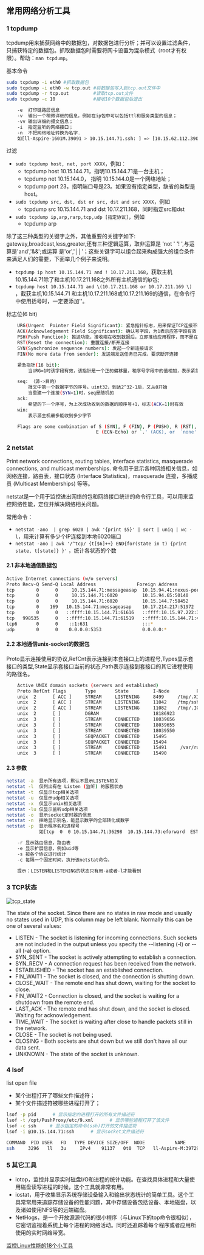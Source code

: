 ## 常用网络分析工具

### 1 tcpdump
tcpdump用来捕获网络中的数据包，对数据包进行分析；并可以设置过滤条件，只捕获特定的数据包。抓取数据包时需要将网卡设置为混杂模式（root才有权限）。帮助：`man tcpdump`。

基本命令
```sh
sudo tcpdump -i eth0 #抓取数据包
sudo tcpdump -i eth0 -w tcp.out #将数据包写入到tcp.out文件中
sudo tcpdump -r tcp.out         #读取tcp.out文件
sudo tcpdump -c 10              #接收10个数据包后退出

    -e  打印链路层信息 
    -v  输出一个稍微详细的信息，例如在ip包中可以包括ttl和服务类型的信息； 
    -vv 输出详细的报文信息； 
    -i  指定监听的网络接口； 
    -n  不把网络地址转换为名字. 
    如[ll-Aspire-1601M.39091 > 10.15.144.71.ssh: ] => [10.15.62.112.39091 > 10.15.144.71.22:] 
```
    
过滤
* `sudo tcpdump host, net, port XXXX`，例如：
    * tcpdump host 10.15.144.71，指明10.15.144.71是一台主机；
    * tcpdump net 10.15.144.0， 指明 10.15.144.0是一个网络地址；
    * tcpdump port 23，指明端口号是23。如果没有指定类型，缺省的类型是host。 
* `sudo tcpdump src, dst, dst or src, dst and src XXXX`，例如
    * tcpdump src 10.15.144.71 and dst 10.17.211.168，同时指定src和dst
* `sudo tcpdump ip,arp,rarp,tcp,udp [指定协议]`，例如
    * tcpdump arp

除了这三种类型的关键字之外，其他重要的关键字如下: gateway,broadcast,less,greater,还有三种逻辑运算，取非运算是 'not ' '! ',与运算是'and','&&';或运算 是'or','││'；这些关键字可以组合起来构成强大的组合条件来满足人们的需要，下面举几个例子来说明。
- `tcpdump ip host 10.15.144.71 and ! 10.17.211.168`，获取主机10.15.144.71除了和主机10.17.211.168之外所有主机通信的ip包; 
- `tcpdump host 10.15.144.71 and \(10.17.211.168 or 10.17.211.169 \) `，截获主机10.15.144.71 和主机10.17.211.168或10.17.211.169的通信，在命令行中使用括号时，一定要添加'\'。


标志位(6 bit)
```sh
    URG(Urgent  Pointer Field Significant): 紧急指针标志，用来保证TCP连接不被中断，并且督促中间设备尽快处理这些数据
    ACK(Acknowledgement Field Significant): 确认号字段，为1表示应答字段有效（即TCP报文中含有应答号）
    PSH(Push Function): 推送功能，接收端在收到数据后，立即推给应用程序，而不是在缓冲区中排队
    RST(Reset the connection): 重置连接/断开连接
    SYN(Synchronize sequence numbers): 发起一个新连接请求
    FIN(No more data from sender): 发送端发送任务已完成，要求断开连接

    紧急指针(16 bit):
        当URG=1时该字段有效，该指针是一个正的偏移量，和序号字段中的值相加，表示紧急数据最后一个字节的序号

    seq: （源->目的）
        报文中第一个数据字节的序号。uint32，到达2^32-1后，又从0开始
        当重建一个连接(SYN=1)时，seq是随机的
    ack:
        希望的下一个序号，为上次成功收到的数据的顺序号+1，标志(ACK=1)时有效
    win:
        表示源主机最多能收到多少字节

    Flags are some combination of S (SYN), F (FIN), P (PUSH), R (RST), U (URG), W (ECN CWR), 
                                 E (ECN-Echo) or `.' (ACK), or  `none'  if no flags are set.
```

### 2 netstat
Print network connections, routing tables, interface statistics, masquerade connections, and multicast memberships. 命令用于显示各种网络相关信息，如网络连接，路由表，接口状态 (Interface Statistics)，masquerade 连接，多播成员 (Multicast Memberships) 等等。 

netstat是一个用于监控进出网络的包和网络接口统计的命令行工具，可以用来监控网络性能，定位并解决网络相关问题。

常用命令：
* `netstat -ano  | grep 6020 | awk '{print $5}' | sort | uniq | wc -l`，用来计算有多少个IP连接到本地6020端口
* `netstat -ano | awk '/^tcp/ {t[$6]++} END{for(state in t) {print state, t[state]} }'` ，统计各状态的个数

#### 2.1 非本地通信数据包
```sh
Active Internet connections (w/o servers)
Proto Recv-Q Send-Q Local Address               Foreign Address             State      
tcp        0      0     10.15.144.71:messageasap  10.15.94.41:nexus-portal    ESTABLISHED 
tcp        0      0     10.15.144.71:6020         10.15.94.65:50140      ESTABLISHED 
tcp        0      0     10.15.144.71:6020         10.15.144.7:58452      ESTABLISHED 
tcp        0    169   10.15.144.71:messageasap    10.17.214.217:51972    ESTABLISHED  --- 发送队列中，有数据包堆积
tcp        0      0   ::ffff:10.15.144.71:61616   ::ffff:10.15.97.222:38038    TIME_WAIT   
tcp   998535      0   ::ffff:10.15.144.71:61519   ::ffff:10.15.144.71:43774    ESTABLISHED  --- 接收队列中，有数据包堆积
tcp6       0      0    ::1:631                    :::*                         LISTEN     
udp        0      0    0.0.0.0:5353               0.0.0.0:*  
```

#### 2.2 本地通信unix-socket的数据包 
Proto显示连接使用的协议,RefCnt表示连接到本套接口上的进程号,Types显示套接口的类型,State显示套接口当前的状态,Path表示连接到套接口的其它进程使用的路径名。 
```sh
    Active UNIX domain sockets (servers and established)
    Proto RefCnt Flags       Type       State         I-Node          Path
    unix  2      [ ACC ]     STREAM     LISTENING     8499     /tmp/.X11-unix/X0
    unix  2      [ ACC ]     STREAM     LISTENING     11042    /tmp/ssh-rXkTPW1744/agent.1744
    unix  2      [ ACC ]     STREAM     LISTENING     11082    /tmp/.ICE-unix/1744
    unix  2      [ ]         DGRAM                    18186923 
    unix  3      [ ]         STREAM     CONNECTED     18039656 
    unix  3      [ ]         STREAM     CONNECTED     18039655 
    unix  3      [ ]         STREAM     CONNECTED     18039550 
    unix  3      [ ]         SEQPACKET  CONNECTED     15495    
    unix  3      [ ]         SEQPACKET  CONNECTED     15494    
    unix  3      [ ]         STREAM     CONNECTED     15491     /var/run/dbus/system_bus_socket
    unix  3      [ ]         STREAM     CONNECTED     15490     
```

#### 2.3 参数
```sh
netstat -a  显示所有选项，默认不显示LISTEN相关
netstat -l  仅列出有在 Listen (监听) 的服務状态
netstat -t  仅显示tcp相关选项 
netstat -u  仅显示udp相关选项
netstat -x  仅显示unix相关选项
netstat -lu 仅显示监听udp相关选项
netstat -o  显示socket定时器的信息
netstat -n  拒绝显示别名，能显示数字的全部转化成数字
netstat -p  显示程序名和进程号 
            如[tcp  0  0 10.15.144.71:36298  10.15.144.73:eforward  ESTABLISHED  26848/./pushproxy_V] 

    -r 显示路由信息，路由表 
    -e 显示扩展信息，例如uid等 
    -s 按各个协议进行统计 
    -c 每隔一个固定时间，执行该netstat命令。 

    提示：LISTEN和LISTENING的状态只有用-a或者-l才能看到 
```

### 3 TCP状态

![tcp_state](https://github.com/justscu/BL/blob/master/pics/network_4_1.png)

The state of the socket. Since there are no states in raw mode and usually no states used in UDP, this
column may be left blank. Normally this can be one of several values:
* LISTEN - The  socket is listening for incoming connections.  Such sockets are not included in the output
unless you specify the --listening (-l) or --all (-a) option.
* SYN_SENT - The socket is actively attempting to establish a connection.
* SYN_RECV - A connection request has been received from the network.
* ESTABLISHED - The socket has an established connection.
* FIN_WAIT1 - The socket is closed, and the connection is shutting down.
* CLOSE_WAIT - The remote end has shut down, waiting for the socket to close.
* FIN_WAIT2 - Connection is closed, and the socket is waiting for a shutdown from the remote end.
* LAST_ACK - The remote end has shut down, and the socket is closed. Waiting for acknowledgement.
* TIME_WAIT - The socket is waiting after close to handle packets still in the network.
* CLOSE - The socket is not being used.
* CLOSING - Both sockets are shut down but we still don't have all our data sent.
* UNKNOWN - The state of the socket is unknown.

### 4 lsof
list open file
- 某个进程打开了哪些文件描述符；
- 某个文件描述符被哪些进程打开了； 
```sh
lsof -p pid      # 显示指定的进程打开的所有文件描述符
lsof -t /opt/PushProxy/etc/9.xml      # 显示哪些进程打开了该文件
lsof -c ssh     # 显示指定的命令(ssh)打开的文件描述符
lsof -i @10.15.144.71:ssh      # 显示socket文件描述符
 
COMMAND  PID USER   FD   TYPE DEVICE SIZE/OFF  NODE           NAME
ssh     3296   ll   3u     IPv4    91137   0t0  TCP   ll-Aspire-M:39729->10.15.144.71:ssh (ESTABLISHED) 
```

### 5 其它工具
- iotop，监控并显示实时磁盘I/O和进程的统计功能。在查找具体进程和大量使用磁盘读写进程的时候，这个工具就非常有用。
- iostat，用于收集显示系统存储设备输入和输出状态统计的简单工具。这个工具常常用来追踪存储设备的性能问题，其中存储设备包括设备、本地磁盘，以及诸如使用NFS等的远端磁盘。
- NetHogs，是一个开放源源代码的很小程序（与Linux下的top命令很相似），它密切监视着系统上每个进程的网络活动。同时还追踪着每个程序或者应用所使用的实时网络带宽。

[监控Linux性能的18个小工具](http://www.oschina.net/translate/command-line-tools-to-monitor-linux-performance?cmp&p=1#)
